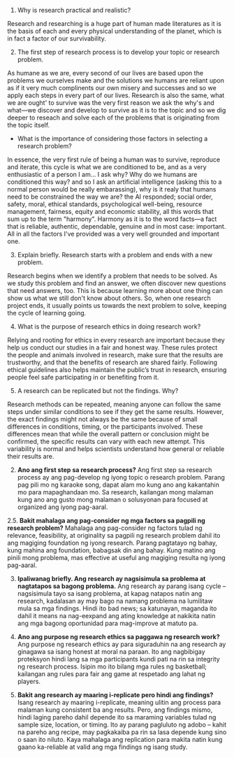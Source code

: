 1. Why is research practical and realistic?

Research and researching is a huge part of human made literatures as it is the basis of each and every physical understanding of the planet, which is in fact a factor of our survivability.

2. The first step of research process is to develop your topic or research problem.

As humane as we are, every second of our lives are based upon the problems we ourselves make and the solutions we humans are reliant upon as if it very much complinents our own misery and successes and so we apply each steps in every part of our lives.
Research is also the same, what we are ought' to survive was the very first reason we ask the why's and what—we discover and develop to survive as it is to the topic and so we dig deeper to reseach and solve each of the problems that is originating from the topic itself.

- What is the importance of considering those factors in selecting a research problem?

In essence, the very first rule of being a human was to survive, reproduce and iterate, this cycle is what we are conditioned to be, and as a very enthusiastic of a person I am... I ask why? Why do we humans are conditioned this way? and so I ask an artificial intelligence (asking this to a normal person would be really embarassing), why is it realy that humans need to be constrained the way we are? the AI responded; social order, safety, moral, ethical standards, psychological well-being, resource management, fairness, equity and economic stability, all this words that sum up to the term "harmony".
Harmony as it is to the word facts—a fact that is reliable, authentic, dependable, genuine and in most case: important. All in all the factors I've provided was a very well grounded and important one.
 
3. Explain briefly. Research starts with a problem and ends with a new problem.

Research begins when we identify a problem that needs to be solved. As we study this problem and find an answer, we often discover new questions that need answers, too. This is because learning more about one thing can show us what we still don't know about others. So, when one research project ends, it usually points us towards the next problem to solve, keeping the cycle of learning going.

4. What is the purpose of research ethics in doing research work?

Relying and rooting for ethics in every research are important because they help us conduct our studies in a fair and honest way. These rules protect the people and animals involved in research, make sure that the results are trustworthy, and that the benefits of research are shared fairly. Following ethical guidelines also helps maintain the public’s trust in research, ensuring people feel safe participating in or benefiting from it.

5. A research can be replicated but not the findings. Why?

Research methods can be repeated, meaning anyone can follow the same steps under similar conditions to see if they get the same results. However, the exact findings might not always be the same because of small differences in conditions, timing, or the participants involved. These differences mean that while the overall pattern or conclusion might be confirmed, the specific results can vary with each new attempt. This variability is normal and helps scientists understand how general or reliable their results are.























2. **Ano ang first step sa research process?**
Ang first step sa research process ay ang pag-develop ng iyong topic o research problem. Parang pag pili mo ng karaoke song, dapat alam mo kung ano ang kakantahin mo para mapaghandaan mo. Sa research, kailangan mong malaman kung ano ang gusto mong malaman o solusyonan para focused at organized ang iyong pag-aaral.

2.5. **Bakit mahalaga ang pag-consider ng mga factors sa pagpili ng research problem?**
Mahalaga ang pag-consider ng factors tulad ng relevance, feasibility, at originality sa pagpili ng research problem dahil ito ang magiging foundation ng iyong research. Parang pagtatayo ng bahay, kung mahina ang foundation, babagsak din ang bahay. Kung matino ang pinili mong problema, mas effective at useful ang magiging resulta ng iyong pag-aaral.

3. **Ipaliwanag briefly. Ang research ay nagsisimula sa problema at nagtatapos sa bagong problema.**
Ang research ay parang isang cycle – nagsisimula tayo sa isang problema, at kapag natapos natin ang research, kadalasan ay may bago na namang problema na lumilitaw mula sa mga findings. Hindi ito bad news; sa katunayan, maganda ito dahil it means na nag-eexpand ang ating knowledge at nakikita natin ang mga bagong oportunidad para mag-improve at matuto pa.

4. **Ano ang purpose ng research ethics sa paggawa ng research work?**
Ang purpose ng research ethics ay para siguraduhin na ang research ay ginagawa sa isang honest at moral na paraan. Ito ang nagbibigay proteksyon hindi lang sa mga participants kundi pati na rin sa integrity ng research process. Isipin mo ito bilang mga rules ng basketball; kailangan ang rules para fair ang game at respetado ang lahat ng players.

5. **Bakit ang research ay maaring i-replicate pero hindi ang findings?**
Isang research ay maaring i-replicate, meaning ulitin ang process para malaman kung consistent ba ang results. Pero, ang findings mismo, hindi laging pareho dahil depende ito sa maraming variables tulad ng sample size, location, or timing. Ito ay parang pagluluto ng adobo – kahit na pareho ang recipe, may pagkakaiba pa rin sa lasa depende kung sino o saan ito niluto. Kaya mahalaga ang replication para makita natin kung gaano ka-reliable at valid ang mga findings ng isang study.
